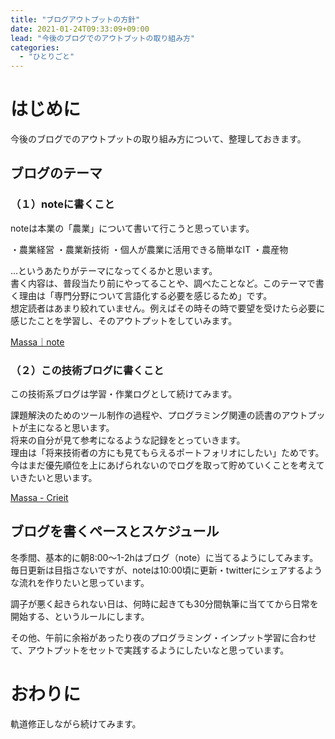 ```yaml
---
title: "ブログアウトプットの方針"
date: 2021-01-24T09:33:09+09:00
lead: "今後のブログでのアウトプットの取り組み方"
categories:
  - "ひとりごと"
---
```


# はじめに
今後のブログでのアウトプットの取り組み方について、整理しておきます。


## ブログのテーマ
### （１）noteに書くこと
noteは本業の「農業」について書いて行こうと思っています。

・農業経営
・農業新技術
・個人が農業に活用できる簡単なIT
・農産物

...というあたりがテーマになってくるかと思います。  
書く内容は、普段当たり前にやってることや、調べたことなど。このテーマで書く理由は「専門分野について言語化する必要を感じるため」です。  
想定読者はあまり絞れていません。例えばその時その時で要望を受けたら必要に感じたことを学習し、そのアウトプットをしていみます。  

[Massa｜note](https://note.com/agrifeel_labo)


### （２）この技術ブログに書くこと
この技術系ブログは学習・作業ログとして続けてみます。

課題解決のためのツール制作の過程や、プログラミング関連の読書のアウトプットが主になると思います。  
将来の自分が見て参考になるような記録をとっていきます。  
理由は「将来技術者の方にも見てもらえるポートフォリオにしたい」ためです。今はまだ優先順位を上にあげられないのでログを取って貯めていくことを考えていきたいと思います。  

[Massa - Crieit](https://crieit.net/users/massasquash)


## ブログを書くペースとスケジュール
冬季間、基本的に朝8:00〜1-2hはブログ（note）に当てるようにしてみます。  
毎日更新は目指さないですが、noteは10:00頃に更新・twitterにシェアするような流れを作りたいと思っています。  

調子が悪く起きられない日は、何時に起きても30分間執筆に当ててから日常を開始する、というルールにします。  

その他、午前に余裕があったり夜のプログラミング・インプット学習に合わせて、アウトプットをセットで実践するようにしたいなと思っています。


# おわりに
軌道修正しながら続けてみます。
